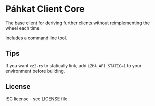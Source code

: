 # Páhkat Client Core

The base client for deriving further clients without reimplementing the wheel each time.

Includes a command line tool.

## Tips

If you want `xz2-rs` to statically link, add `LZMA_API_STATIC=1` to your environment before building.

## License

ISC license - see LICENSE file.
